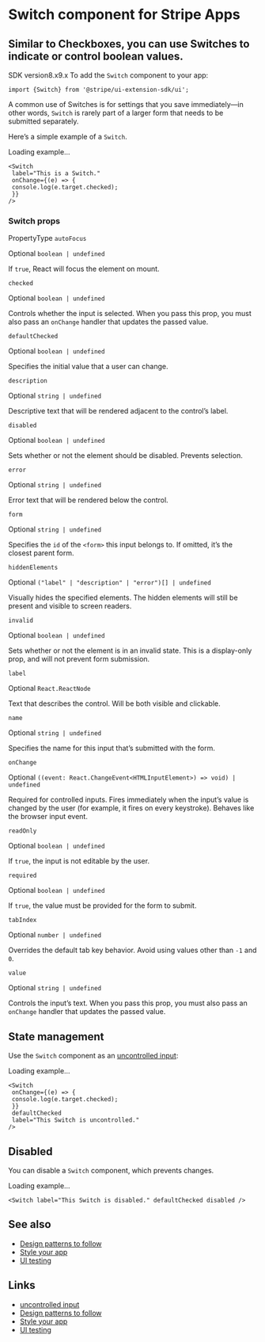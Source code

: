 # Switch component for Stripe Apps

## Similar to Checkboxes, you can use Switches to indicate or control boolean values.

SDK version8.x9.x
To add the `Switch` component to your app:

```
import {Switch} from '@stripe/ui-extension-sdk/ui';
```

A common use of Switches is for settings that you save immediately—in other
words, `Switch` is rarely part of a larger form that needs to be submitted
separately.

Here’s a simple example of a `Switch`.

Loading example...
```
<Switch
 label="This is a Switch."
 onChange={(e) => {
 console.log(e.target.checked);
 }}
/>
```

### Switch props

PropertyType
`autoFocus`

Optional
`boolean | undefined`

If `true`, React will focus the element on mount.

`checked`

Optional
`boolean | undefined`

Controls whether the input is selected. When you pass this prop, you must also
pass an `onChange` handler that updates the passed value.

`defaultChecked`

Optional
`boolean | undefined`

Specifies the initial value that a user can change.

`description`

Optional
`string | undefined`

Descriptive text that will be rendered adjacent to the control’s label.

`disabled`

Optional
`boolean | undefined`

Sets whether or not the element should be disabled. Prevents selection.

`error`

Optional
`string | undefined`

Error text that will be rendered below the control.

`form`

Optional
`string | undefined`

Specifies the `id` of the `<form>` this input belongs to. If omitted, it’s the
closest parent form.

`hiddenElements`

Optional
`("label" | "description" | "error")[] | undefined`

Visually hides the specified elements. The hidden elements will still be present
and visible to screen readers.

`invalid`

Optional
`boolean | undefined`

Sets whether or not the element is in an invalid state. This is a display-only
prop, and will not prevent form submission.

`label`

Optional
`React.ReactNode`

Text that describes the control. Will be both visible and clickable.

`name`

Optional
`string | undefined`

Specifies the name for this input that’s submitted with the form.

`onChange`

Optional
`((event: React.ChangeEvent<HTMLInputElement>) => void) | undefined`

Required for controlled inputs. Fires immediately when the input’s value is
changed by the user (for example, it fires on every keystroke). Behaves like the
browser input event.

`readOnly`

Optional
`boolean | undefined`

If `true`, the input is not editable by the user.

`required`

Optional
`boolean | undefined`

If `true`, the value must be provided for the form to submit.

`tabIndex`

Optional
`number | undefined`

Overrides the default tab key behavior. Avoid using values other than `-1` and
`0`.

`value`

Optional
`string | undefined`

Controls the input’s text. When you pass this prop, you must also pass an
`onChange` handler that updates the passed value.

## State management

Use the `Switch` component as an [uncontrolled
input](https://docs.stripe.com/stripe-apps/how-ui-extensions-work#use-uncontrolled-components-for-interactions):

Loading example...
```
<Switch
 onChange={(e) => {
 console.log(e.target.checked);
 }}
 defaultChecked
 label="This Switch is uncontrolled."
/>
```

## Disabled

You can disable a `Switch` component, which prevents changes.

Loading example...
```
<Switch label="This Switch is disabled." defaultChecked disabled />
```

## See also

- [Design patterns to follow](https://docs.stripe.com/stripe-apps/patterns)
- [Style your app](https://docs.stripe.com/stripe-apps/style)
- [UI testing](https://docs.stripe.com/stripe-apps/ui-testing)

## Links

- [uncontrolled
input](https://docs.stripe.com/stripe-apps/how-ui-extensions-work#use-uncontrolled-components-for-interactions)
- [Design patterns to follow](https://docs.stripe.com/stripe-apps/patterns)
- [Style your app](https://docs.stripe.com/stripe-apps/style)
- [UI testing](https://docs.stripe.com/stripe-apps/ui-testing)